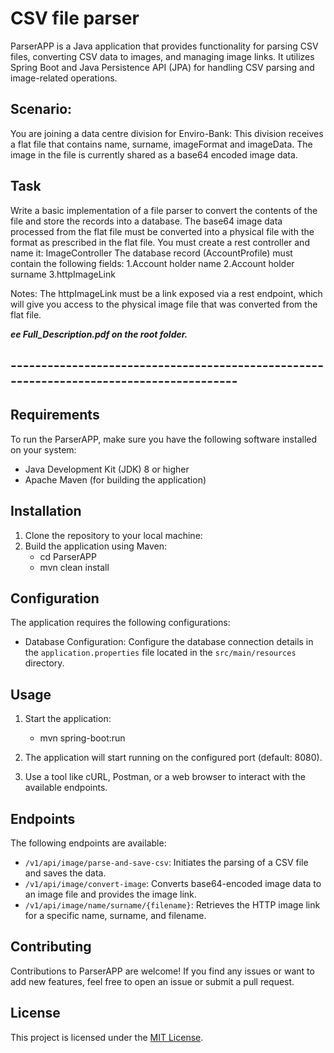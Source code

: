 # CSV file parser
ParserAPP is a Java application that provides functionality for parsing CSV files, converting CSV data to images, and managing image links. It utilizes Spring Boot and Java Persistence API (JPA) for handling CSV parsing and image-related operations.


## Scenario:
You are joining a data centre division for Enviro-Bank:
This division receives a flat file that contains name, surname, imageFormat and imageData.
The image in the file is currently shared as a base64 encoded image data.

## Task
Write a basic implementation of a file parser to convert the contents of the file and
store the records into a database.
The base64 image data processed from the flat file must be converted into a
physical file with the format as prescribed in the flat file.
You must create a rest controller and name it: ImageController
The database record (AccountProfile) must contain the following fields:
1.Account holder name
2.Account holder surname
3.httpImageLink

Notes:
The httpImageLink must be a link exposed via a rest endpoint, which will give you
access to the physical image file that was converted from the flat file.

**_ee Full_Description.pdf on the root folder._**

## ----------------------------------------------------------------------------------------

## Requirements

To run the ParserAPP, make sure you have the following software installed on your system:

- Java Development Kit (JDK) 8 or higher
- Apache Maven (for building the application)

## Installation

1. Clone the repository to your local machine:
2. Build the application using Maven:
   * cd ParserAPP
   * mvn clean install

## Configuration

The application requires the following configurations:

- Database Configuration: Configure the database connection details in the `application.properties` file located in the `src/main/resources` directory.

## Usage

1. Start the application:
   * mvn spring-boot:run
2. The application will start running on the configured port (default: 8080).

3. Use a tool like cURL, Postman, or a web browser to interact with the available endpoints.

## Endpoints

The following endpoints are available:

- `/v1/api/image/parse-and-save-csv`: Initiates the parsing of a CSV file and saves the data.
- `/v1/api/image/convert-image`: Converts base64-encoded image data to an image file and provides the image link.
- `/v1/api/image/name/surname/{filename}`: Retrieves the HTTP image link for a specific name, surname, and filename.

## Contributing

Contributions to ParserAPP are welcome! If you find any issues or want to add new features, feel free to open an issue or submit a pull request.

## License

This project is licensed under the [MIT License](LICENSE).

